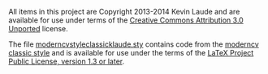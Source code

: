 All items in this project are Copyright 2013-2014 Kevin Laude and are available for use under terms of the [Creative Commons Attribution 3.0 Unported](http://creativecommons.org/licenses/by/3.0/) license.

The file [moderncvstyleclassicklaude.sty](https://raw.github.com/klaude/resume/master/moderncvstyleclassicklaude.sty) contains code from the [moderncv classic style](http://mirrors.ctan.org/macros/latex/contrib/moderncv/moderncvstyleclassic.sty) and is available for use under the terms of the [LaTeX Project Public License, version 1.3 or later](http://www.latex-project.org/lppl/lppl-1-3c.txt).


